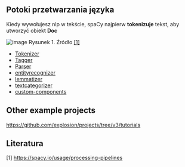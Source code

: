 ## Potoki przetwarzania języka

Kiedy wywołujesz nlp w tekście, spaCy najpierw **tokenizuje** tekst, aby utworzyć obiekt **Doc**

![image](https://user-images.githubusercontent.com/26519123/119462186-bbb9ba80-bd40-11eb-8beb-11427504d379.png)
Rysunek 1. Źródło [[1]](https://spacy.io/usage/processing-pipelines)

- [Tokenizer](https://spacy.io/api/tokenizer)
- [Tagger](https://spacy.io/api/tagger)
- [Parser](https://spacy.io/api/dependencyparser)
- [entityrecognizer](https://spacy.io/api/entityrecognizer)
- [lemmatizer](https://spacy.io/api/lemmatizer)
- [textcategorizer](https://spacy.io/api/textcategorizer)
- [custom-components](https://spacy.io/usage/processing-pipelines#custom-components)


## Other example projects

https://github.com/explosion/projects/tree/v3/tutorials


## Literatura
[1] https://spacy.io/usage/processing-pipelines
